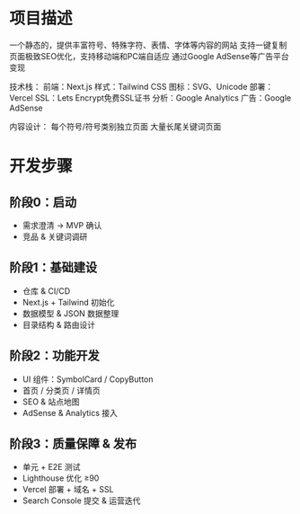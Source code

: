 # 项目描述

一个静态的，提供丰富符号、特殊字符、表情、字体等内容的网站
支持一键复制
页面极致SEO优化，支持移动端和PC端自适应
通过Google AdSense等广告平台变现

技术栈：
前端：Next.js
样式：Tailwind CSS
图标：SVG、Unicode
部署：Vercel
SSL：Lets Encrypt免费SSL证书
分析：Google Analytics
广告：Google AdSense

内容设计：
每个符号/符号类别独立页面
大量长尾关键词页面

# 开发步骤

## 阶段0：启动
- 需求澄清 → MVP 确认
- 竞品 & 关键词调研

## 阶段1：基础建设
- 仓库 & CI/CD
- Next.js + Tailwind 初始化
- 数据模型 & JSON 数据整理
- 目录结构 & 路由设计

## 阶段2：功能开发
- UI 组件：SymbolCard / CopyButton
- 首页 / 分类页 / 详情页
- SEO & 站点地图
- AdSense & Analytics 接入

## 阶段3：质量保障 & 发布
- 单元 + E2E 测试
- Lighthouse 优化 ≥90
- Vercel 部署 + 域名 + SSL
- Search Console 提交 & 运营迭代

